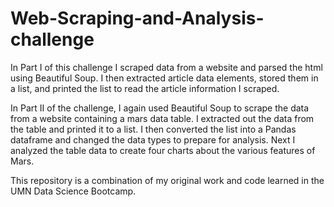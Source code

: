 # Web-Scraping-and-Analysis-challenge

In Part I of this challenge I scraped data from a website and parsed the html using Beautiful Soup. I then extracted article data elements, stored them in a list, and printed the list to read the article information I scraped. 

In Part II of the challenge, I again used Beautiful Soup to scrape the data from a website containing a mars data table. I extracted out the data from the table and printed it to a list. I then converted the list into a Pandas dataframe and changed the data types to prepare for analysis. Next I analyzed the table data to create four charts about the various features of Mars. 

This repository is a combination of my original work and code learned in the UMN Data Science Bootcamp.
